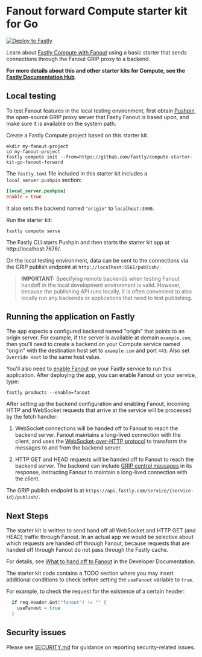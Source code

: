 # Fanout forward Compute starter kit for Go

[![Deploy to Fastly](https://deploy.edgecompute.app/button)](https://deploy.edgecompute.app/deploy)

Learn about [Fastly Compute with Fanout](https://www.fastly.com/documentation/guides/concepts/real-time-messaging/fanout/) using a basic starter that sends connections through the Fanout GRIP proxy to a backend.

**For more details about this and other starter kits for Compute, see the [Fastly Documentation Hub](https://www.fastly.com/documentation/solutions/starters/)**.

## Local testing

To test Fanout features in the local testing environment, first obtain [Pushpin](https://pushpin.org), the open-source GRIP proxy server that Fastly Fanout is based upon, and make sure it is available on the system path.

Create a Fastly Compute project based on this starter kit.

```term
mkdir my-fanout-project
cd my-fanout-project
fastly compute init --from=https://github.com/fastly/compute-starter-kit-go-fanout-forward
```

The `fastly.toml` file included in this starter kit includes a `local_server.pushpin` section:
```toml
[local_server.pushpin]
enable = true
```

It also sets the backend named `"origin"` to `localhost:3000`.

Run the starter kit:
```term
fastly compute serve
```

The Fastly CLI starts Pushpin and then starts the starter kit app at http://localhost:7676/.

On the local testing environment, data can be sent to the connections via the GRIP publish endpoint at `http://localhost:5561/publish/`.

> **IMPORTANT:** Specifying remote backends when testing Fanout handoff in the local development environment is valid. However, because the publishing API runs locally, it is often convenient to also locally run any backends or applications that need to test publishing.

## Running the application on Fastly

The app expects a configured backend named "origin" that points to an origin server. For example, if the server is available at domain `example.com`, then you'll need to create a backend on your Compute service named "origin" with the destination host set to `example.com` and port `443`. Also set `Override Host` to the same host value.

You'll also need to [enable Fanout](https://www.fastly.com/documentation/guides/concepts/real-time-messaging/fanout/#enable-fanout) on your Fastly service to run this application. After deploying the app, you can enable Fanout on your service, type:

```shell
fastly products --enable=fanout
```

After setting up the backend configuration and enabling Fanout, incoming HTTP and WebSocket requests that arrive at the service will be processed by the fetch handler:

   1. WebSocket connections will be handed off to Fanout to reach the backend server. Fanout maintains a long-lived connection with the client, and uses the [WebSocket-over-HTTP protocol](https://pushpin.org/docs/protocols/websocket-over-http/) to transform the messages to and from the backend server.

   2. HTTP GET and HEAD requests will be handed off to Fanout to reach the backend server. The backend can include [GRIP control messages](https://pushpin.org/docs/protocols/grip/) in its response, instructing Fanout to maintain a long-lived connection with the client.

The GRIP publish endpoint is at `https://api.fastly.com/service/{service-id}/publish/`.

## Next Steps

The starter kit is written to send hand off all WebSocket and HTTP GET (and HEAD) traffic through Fanout. In an actual app we would be selective about which requests are handed off through Fanout, because requests that are handed off through Fanout do not pass through the Fastly cache.

For details, see [What to hand off to Fanout](https://www.fastly.com/documentation/guides/concepts/real-time-messaging/fanout/#what-to-hand-off-to-fanout) in the Developer Documentation.

The starter kit code contains a TODO section where you may insert additional conditions to check before setting the `useFanout` variable to `true`.

For example, to check the request for the existence of a certain header:

```go
  if req.Header.Get("fanout") != "" {
    useFanout = true
  }
```

## Security issues

Please see [SECURITY.md](SECURITY.md) for guidance on reporting security-related issues.
